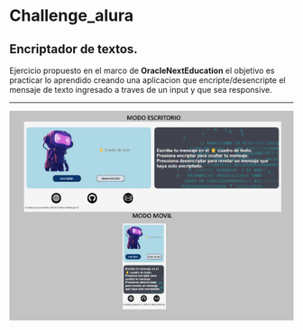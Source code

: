 # Challenge_alura

## Encriptador de textos.

Ejercicio propuesto en el marco de **OracleNextEducation**
el objetivo es practicar lo aprendido creando una aplicacion 
que encripte/desencripte el mensaje de texto  ingresado a traves
de un input y que sea responsive.

----
![portada del proyecto](portada.png)





